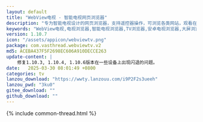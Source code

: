```yaml
---
layout: default
title: "WebView电视 - 智能电视网页浏览器"
description: "专为智能电视设计的网页浏览器，支持遥控器操作，可浏览各类网站，观看在线视频，适配大屏显示"
keywords: "WebView电视,电视浏览器,智能电视浏览器,TV浏览器,安卓电视浏览器,大屏浏览器,网页浏览器"
version: 1.10.7
icon: "/assets/appicon/webviewtv.png"
package: com.vasthread.webviewtv.v2
md5: ACEBA437F5F2698EC606A910DECCE263
update-content: |
    修复1.10.3, 1.10.4, 1.10.6版本在一些设备上出现闪退的问题。
date:   2025-03-30 08:01:49 +0800
categories: tv
lanzou_download: "https://wwty.lanzouu.com/i9P2F2s3ueeh"
lanzou_pwd: "3ku0"
gitee_download: ""
github_download: ""
---
```

{% include common-thread.html %}